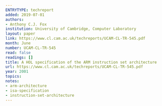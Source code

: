 ```yaml
---
ENTRYTYPE: techreport
added: 2019-07-01
authors:
- Anthony C.J. Fox
institution: University of Cambridge, Computer Laboratory
layout: paper
link: https://www.cl.cam.ac.uk/techreports/UCAM-CL-TR-545.pdf
month: June
number: UCAM-CL-TR-545
read: false
readings: []
title: A HOL specification of the ARM instruction set architecture
url: https://www.cl.cam.ac.uk/techreports/UCAM-CL-TR-545.pdf
year: 2001
topics:
notes:
- arm-architecture
- isa-specification
- instruction-set-architecture
---
```

